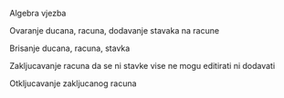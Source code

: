 Algebra vjezba


Ovaranje ducana, racuna, dodavanje stavaka na racune


Brisanje ducana, racuna, stavka


Zakljucavanje racuna da se ni stavke vise ne mogu editirati ni dodavati


Otkljucavanje zakljucanog racuna

